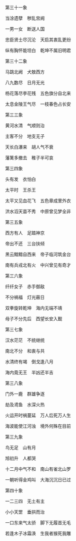 第三十一象

当涂遗孽　秽乱宫阙

一男一女　断送人国

忠臣贤士尽沉沦　天启其衷乱更纷

纵有胸怀能坦白　乾坤不属旧明君

第三十二象

马跳北阙　犬敖西方

八九数尽　日月无光

杨花落尽李花残　五色旗分自北来

太息金陵王气尽　一枝春色占长安

第三三象

黄河水清　气顺则治

主客不分　地支无子

天长白瀑来　胡人气不衰

藩篱多撤去　稚子半可哀

第三四象

头有发　衣怕白

太平时　王杀王

太平又见血花飞　五色章成里外衣

洪水滔天苗不秀　中原曾见梦全非

第三五象

西方有人　足踏神京

帝出不还　三台扶倾

黑云黯黯自西来　帝子临河筑金台

南有兵戎北有火　中兴曾见有奇才

第三六象

纤纤女子　赤手御敌

不分祸福　灯光蔽日

双拳旋转乾坤　海内无端不靖

母子不分先后　西望长安入觐

第三七象

汉水茫茫　不统继统

南北不分　和衷与共

水清终有竭　倒戈逢八月

海内竟无王　半凶还半吉

第三八象

门外一鹿　群雄争逐

劫及鸢鱼　水深火热

火运开时祸蔓延　万人后死万人生

海波能使江河浊　境外何殊在目前

第三九象

鸟无足　山有月

旭初升　人都哭

十二月中气不和　南山有雀北山罗

一朝听得金鸡叫　大海沉沉日已过

第四十象

一二三四　无土有主

小小天罡　垂拱而治

一口东来气太骄　脚下无履首无毛

若逢木子冰霜涣　生我者猴死我雕

